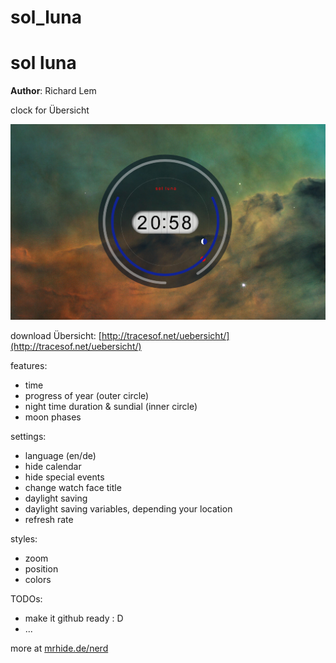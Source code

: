 # sol_luna
sol luna
==========================
**Author**: Richard Lem

clock for Übersicht

![sol luna screenshot](screenshot.jpg)

download Übersicht: [http://tracesof.net/uebersicht/](http://tracesof.net/uebersicht/)

features:
* time
* progress of year (outer circle)
* night time duration & sundial (inner circle)
* moon phases

settings:
* language (en/de)
* hide calendar
* hide special events
* change watch face title
* daylight saving
* daylight saving variables, depending your location
* refresh rate

styles:
* zoom
* position
* colors

TODOs:
* make it github ready : D
* ...

more at [mrhide.de/nerd](https://mrhide.de/nerd)
